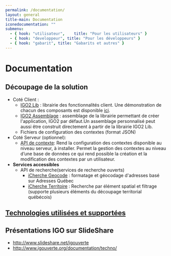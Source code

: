 ```yaml
---
permalink: /documentation/
layout: general
title-main: Documentation
iconedocumentation: ""
submenu:
  - { hook: "utilisateur",    title: "Pour les utilisateurs" }
  - { hook: "developpeur", title: "Pour les développeurs" }
  - { hook: "gabarit", title: "Gabarits et autres" }
---
```


# Documentation

## Découpage de la solution
* Coté Client :
  - [IGO2 Lib](https://github.com/infra-geo-ouverte/igo2-lib) : librairie des fonctionnalités client. Une démonstration de chacun des composants est disponible [ici](https://infra-geo-ouverte.github.io/igo2-lib/#/home).
  - [IGO2 Assemblage](https://github.com/infra-geo-ouverte/igo2) : assemblage de la librairie permettant de créer l'application, IGO2 par défaut.Un assemblage personnalisé peut aussi être construit directement à partir de la librairie IGO2 Lib.
  - Fichiers de configuration des contextes (format JSON)
* Coté Serveur (optionnel):
  - [API de contexte](https://github.com/infra-geo-ouverte/igo2-api): Rend la configuration des contextes disponible au niveau serveur, à installer. Permet la gestion des contextes  au niveau d’une base de données ce qui rend possible la création et la modification des contextes par un utilisateur. 
* **Services  accessibles**  
  * API de recherche(services de recherche ouverts) 
    * [iCherche Geocode](https://gitlab.forge.gouv.qc.ca/geomatique/api/wikis/geocode) : formatage et géocodage d'adresses basé sur Adresses Québec 
    * [iCherche Territoire](https://geoegl.msp.gouv.qc.ca/apis/territoires/docs) : Recherche par élément spatial et filtrage  (supporte plusieurs éléments du découpage territorial  québécois)  
    
## [Technologies utilisées et supportées](http://www.igouverte.org/documentation/techno/)
## Présentations IGO sur SlideShare 
* http://www.slideshare.net/igouverte
* http://www.igouverte.org/documentation/techno/
    

